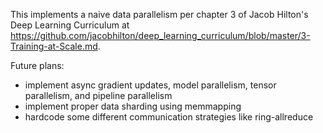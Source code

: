  This implements a naive data parallelism per chapter 3 of Jacob Hilton's Deep Learning Curriculum at https://github.com/jacobhilton/deep_learning_curriculum/blob/master/3-Training-at-Scale.md.

 Future plans:
 - implement async gradient updates, model parallelism, tensor parallelism, and pipeline parallelism
 - implement proper data sharding using memmapping 
 - hardcode some different communication strategies like ring-allreduce 